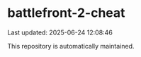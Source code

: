 # battlefront-2-cheat

Last updated: 2025-06-24 12:08:46

This repository is automatically maintained.

